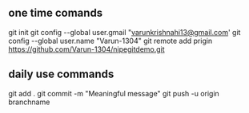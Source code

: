 ## one time comands
git init
git config --global user.gmail "varunkrishnahi13@gmail.com'
git config --global user.name "Varun-1304"
git remote add prigin https://github.com/Varun-1304/nipegitdemo.git

## daily use commands
git add .
git commit -m "Meaningful message"
git push -u origin branchname 